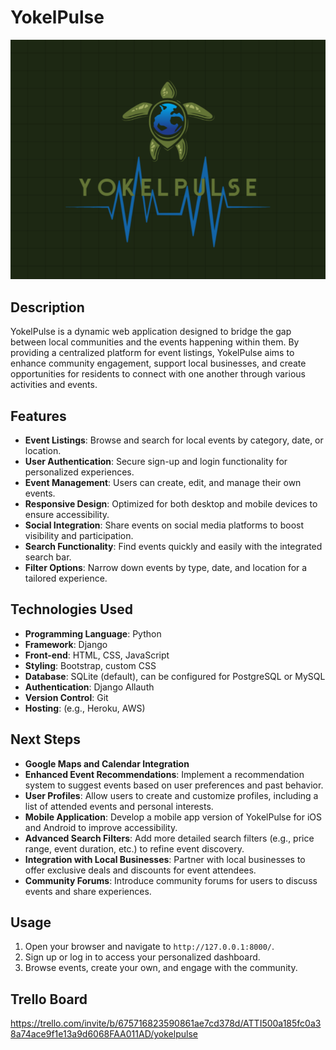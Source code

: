 # YokelPulse

![YokelPulse Logo](main_app/static/images/logo.png)

## Description
YokelPulse is a dynamic web application designed to bridge the gap between local communities and the events happening within them. By providing a centralized platform for event listings, YokelPulse aims to enhance community engagement, support local businesses, and create opportunities for residents to connect with one another through various activities and events.

## Features
- **Event Listings**: Browse and search for local events by category, date, or location.
- **User Authentication**: Secure sign-up and login functionality for personalized experiences.
- **Event Management**: Users can create, edit, and manage their own events.
- **Responsive Design**: Optimized for both desktop and mobile devices to ensure accessibility.
- **Social Integration**: Share events on social media platforms to boost visibility and participation.
- **Search Functionality**: Find events quickly and easily with the integrated search bar.
- **Filter Options**: Narrow down events by type, date, and location for a tailored experience.

## Technologies Used
- **Programming Language**: Python
- **Framework**: Django
- **Front-end**: HTML, CSS, JavaScript
- **Styling**: Bootstrap, custom CSS
- **Database**: SQLite (default), can be configured for PostgreSQL or MySQL
- **Authentication**: Django Allauth
- **Version Control**: Git
- **Hosting**: (e.g., Heroku, AWS)

## Next Steps
- **Google Maps and Calendar Integration**
- **Enhanced Event Recommendations**: Implement a recommendation system to suggest events based on user preferences and past behavior.
- **User Profiles**: Allow users to create and customize profiles, including a list of attended events and personal interests.
- **Mobile Application**: Develop a mobile app version of YokelPulse for iOS and Android to improve accessibility.
- **Advanced Search Filters**: Add more detailed search filters (e.g., price range, event duration, etc.) to refine event discovery.
- **Integration with Local Businesses**: Partner with local businesses to offer exclusive deals and discounts for event attendees.
- **Community Forums**: Introduce community forums for users to discuss events and share experiences.

## Usage
1. Open your browser and navigate to `http://127.0.0.1:8000/`.
2. Sign up or log in to access your personalized dashboard.
3. Browse events, create your own, and engage with the community.

## Trello Board
https://trello.com/invite/b/675716823590861ae7cd378d/ATTI500a185fc0a38a74ace9f1e13a9d6068FAA011AD/yokelpulse